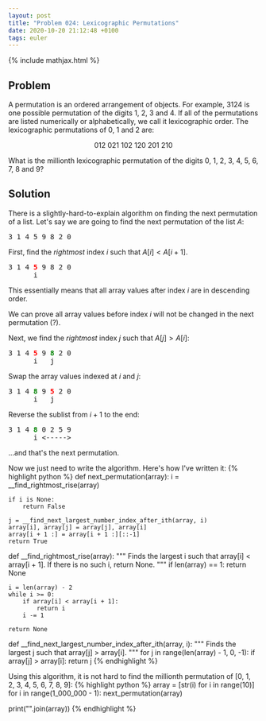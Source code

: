 ```yaml
---
layout: post
title: "Problem 024: Lexicographic Permutations"
date: 2020-10-20 21:12:48 +0100
tags: euler
---
```

{% include mathjax.html %}
## Problem
A permutation is an ordered arrangement of objects. For example, 3124 is one possible permutation of the digits 1, 2, 3 and 4. If all of the permutations are listed numerically or alphabetically, we call it lexicographic order. The lexicographic permutations of 0, 1 and 2 are:

<p style="text-align:center" >012 021 102 120 201 210</p> 

What is the millionth lexicographic permutation of the digits 0, 1, 2, 3, 4, 5, 6, 7, 8 and 9?
## Solution
There is a slightly-hard-to-explain algorithm on finding the next permutation of a list. Let's say we are going to find the next permutation of the list $A$:
<pre>3 1 4 5 9 8 2 0</pre>
First, find the *rightmost* index $i$ such that $A[i] < A[i+1]$. 
<pre>
3 1 4 <span style="color:red;font-weight:bold">5</span> 9 8 2 0
      i
</pre>
This essentially means that all array values after index $i$ are in descending order.

We can prove all array values before index $i$ will not be changed in the next permutation (?).

Next, we find the *rightmost* index $j$ such that $A[j] > A[i]$:
<pre>
3 1 4 <span style="color:red;font-weight:bold">5</span> 9 <span style="color:green;font-weight:bold">8</span> 2 0
      i   j
</pre>  
Swap the array values indexed at $i$ and $j$:
<pre>
3 1 4 <span style="color:green;font-weight:bold">8</span> 9 <span style="color:red;font-weight:bold">5</span> 2 0
      i   j
</pre>
Reverse the sublist from $i+1$ to the end:
<pre>
3 1 4 <span style="color:green;font-weight:bold">8</span> 0 2 5 9
      i <----->
</pre>
...and that's the next permutation.

Now we just need to write the algorithm. Here's how I've written it:
{% highlight python %}
def next_permutation(array):
    i = __find_rightmost_rise(array)

    if i is None:
        return False

    j = __find_next_largest_number_index_after_ith(array, i)
    array[i], array[j] = array[j], array[i]
    array[i + 1 :] = array[i + 1 :][::-1]
    return True


def __find_rightmost_rise(array):
    """
    Finds the largest i such that array[i] < array[i + 1].
    If there is no such i, return None.
    """
    if len(array) == 1:
        return None

    i = len(array) - 2
    while i >= 0:
        if array[i] < array[i + 1]:
            return i
        i -= 1

    return None


def __find_next_largest_number_index_after_ith(array, i):
    """
    Finds the largest j such that array[j] > array[i].
    """
    for j in range(len(array) - 1, 0, -1):
        if array[j] > array[i]:
            return j
{% endhighlight %}

Using this algorithm, it is not hard to find the millionth permutation of [0, 1, 2, 3, 4, 5, 6, 7, 8, 9]:
{% highlight python %}
array = [str(i) for i in range(10)]
for i in range(1_000_000 - 1):
    next_permutation(array)
    
print("".join(array))
{% endhighlight %}